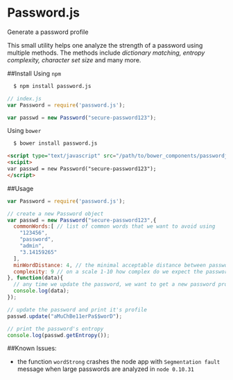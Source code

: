 Password.js
===========

Generate a password profile

This small utility helps one analyze the strength of a password using multiple methods. The methods include *dictionary matching, entropy complexity, character set size* and many more.

##Install
Using `npm`
```bash
  $ npm install password.js
```
```javascript
// index.js
var Password = require('password.js');

var passwd = new Password("secure-password123");
```
Using `bower`
```bash
  $ bower install password.js
```
```html
<script type="text/javascript" src="/path/to/bower_components/passwordjs/dist/password.js"></script>
<scipit>
var passwd = new Password("secure-password123");
</script>
```

##Usage
```javascript
var Password = require('password.js');

// create a new Password object
var passwd = new Password("secure-password123",{
  commonWords:[ // list of common words that we want to avoid using
    "123456",
    "password",
    "admin",
    "3.14159265"
  ],
  minWordDistance: 4, // the minimal acceptable distance between password and any word in commonWords
  complexity: 9 // on a scale 1-10 how complex do we expect the password to be
}, function(data){
  // any time we update the password, we want to get a new password profile and print it
  console.log(data);
});

// update the password and print it's profile
passwd.update("aMuChBe11erPa$$worD");

// print the password's entropy
console.log(passwd.getEntropy());
```


##Known Issues:
* the function `wordStrong` crashes the node app with `Segmentation fault` message when large passwords are analyzed in `node 0.10.31`
